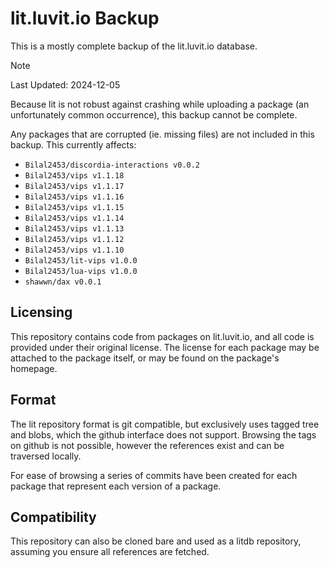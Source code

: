 
# lit.luvit.io Backup

This is a mostly complete backup of the lit.luvit.io database.

> [!NOTE]
> Last Updated: 2024-12-05

Because lit is not robust against crashing while uploading a package (an
unfortunately common occurrence), this backup cannot be complete.

Any packages that are corrupted (ie. missing files) are not included in this
backup. This currently affects:

- `Bilal2453/discordia-interactions v0.0.2`
- `Bilal2453/vips v1.1.18`
- `Bilal2453/vips v1.1.17`
- `Bilal2453/vips v1.1.16`
- `Bilal2453/vips v1.1.15`
- `Bilal2453/vips v1.1.14`
- `Bilal2453/vips v1.1.13`
- `Bilal2453/vips v1.1.12`
- `Bilal2453/vips v1.1.10`
- `Bilal2453/lit-vips v1.0.0`
- `Bilal2453/lua-vips v1.0.0`
- `shawwn/dax v0.0.1`

## Licensing

This repository contains code from packages on lit.luvit.io, and all code is
provided under their original license. The license for each package may be
attached to the package itself, or may be found on the package's homepage.

## Format

The lit repository format is git compatible, but exclusively uses tagged tree
and blobs, which the github interface does not support. Browsing the tags on
github is not possible, however the references exist and can be traversed
locally.

For ease of browsing a series of commits have been created for each package
that represent each version of a package.

## Compatibility

This repository can also be cloned bare and used as a litdb repository,
assuming you ensure all references are fetched.
